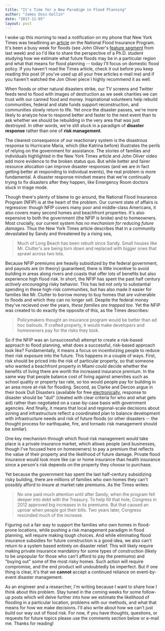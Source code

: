 ```yaml
---
title: "It's Time for a New Paradigm in Flood Planning"
author: "James Doss-Gollin"
date: "2017-11-05"
layout: post
---
```


I woke up this morning to read a notification on my phone that New York Times was headlining an [article](https://www.nytimes.com/2017/11/04/business/a-broke-and-broken-flood-insurance-program.html) on the National Flood Insurance Program.
It's been a busy week for floods (see John Oliver's [feature segment](https://www.youtube.com/watch?v=pf1t7cs9dkc) from last week) and so I'd like to share the perspective of a Ph.D. student studying how we estimate what future floods may be in a particular region and what that means for flood planning -- today I'll focus on domestic flood policy.
If you haven't read the Times article, check it out before you keep reading this post (if you've used up all your free articles e-mail me) and if you haven't watched the Jon Oliver piece I highly recommend it as well.

When floods or other natural disasters strike, our TV screens and Twitter feeds tend to flood with images of destruction as we seek charities we can trust with our canned food and money.
Inspirational volunteers help rebuild communities, federal and state funds support reconstruction, and communities slowly return to life.
Yet once the disaster passes, we're more likely to analyze how to respond better and faster to the next event than to ask whether we should be rebuilding in the very area that was just destroyed.
In other words, we're still stuck in a paradigm of **disaster response** rather than one of **risk management**.

The clearest consequence of our reactionary system is the disastrous response to Hurricane María, which (like Katrina before) illustrates the perils of relying on the government for assistance.
The stories of families and individuals highlighted in the New York Times article and John Oliver video add more evidence to the broken status quo.
But while better and fairer resource allocation can improve disaster responses (and we are in fact getting better at responding to individual events), the real problem is more fundamental.
A disaster response mindset means that we're continually trying to fix disasters after they happen, like Emergency Room doctors stuck in triage mode.

Though there's plenty of blame to go around, the National Flood Insurance Program (NFIP) is at the heart of the problem.
Our current state of affairs is regressive: though NFIP covers many poor and middle-class Americans, it also covers many second homes and beachfront properties.
It's also expensive to both the government (the NFIP is broke) and to homeowners.
Most crucially, our current system _has no mechanism for reducing future damages_.
Thus the New York Times article describes that in a community devastated by Sandy and threatened by a rising sea,

> Much of Long Beach has been rebuilt since Sandy. Small houses like Mr. Clutter's are being torn down and replaced with bigger ones that sprawl across two lots.

Because NFIP premiums are heavily subsidized by the federal government, and payouts are (in theory) guaranteed, there is little incentive to avoid building in areas along rivers and coasts that offer lots of benefits but also experience high flood risk.
In short, the NFIP has spent the past half century _actively encouraging_ risky behavior.
This has led not only to substantial spending in these high-risk communities, but has also made it easier for families like Mr. Clutter to borrow money to buy homes that are vulnerable to floods and which they can no longer sell.
Despite the federal money they've recieved over the years, _these families are trapped too_.
Yet the NFIP was created to do exactly the opposite of this, as the Times describes:

> Policymakers thought an insurance program would be better than ad hoc bailouts. If crafted properly, it would make developers and homeowners pay for the risks they took.

So if the NFIP was an (unsuccessful) attempt to create a risk-based approach to flood planning, what does a successful, risk-based approach look like?
Fundamentally, it means a focus on incentivizing people to reduce their risk exposure into the future.
This happens in a couple of ways.
First, risk should be priced into the risk of particular property, so that someone who wanted a beachfront property in Miami could decide whether the  benefits of living there are worth the increased insurance premium.
In the same way that people balance cost of living against amenities such as school quality or property tax rate, so too would people pay for building in an area more at-risk for flooding.
Second, as Clarke and Dercon argue in their book Dull Disasters (available for free [electronically]((http://documents.worldbank.org/curated/en/962821468836117709/Dull-disasters-How-planning-ahead-will-make-a-difference)), response to disaster should be "dull" (cleated with clear criteria for who and what gets aid) rather than negotiated on a case-by-case basis with government agencies.
And finally, it means that local and regional-scale decisions about zoning and infrastructure reflect a coordinated plan to balance development with infrastructure needs and risk of future floods (or other disasters -- the thought process for earthquake, fire, and tornado risk management should be similar).

One key mechanism through which flood risk management would take place is a private insurance market, which allows people (and businesses, though I've focused here on homeowners) to pay a premium that reflects the value of their property and the likelihood of future damage.
Private flood insurance would look more like car or home insurance than health insurance since a person's risk depends on the property they _choose_ to purchase.

Yet because the government has spent the last half-century subsidizing risky building, there are millions of families who own homes they can't possibly afford to insure at market rate premiums.
As the Times writes:

> No one paid much attention until after Sandy, when the program fell deeper into debt with the Treasury. To help fill that hole, Congress in 2012 approved big increases in its premiums. But that caused an uproar when people got their bills. Two years later, Congress rescinded much of the increase.

Figuring out a fair way to support the families who own homes in flood-prone locations, while pushing a risk management paradigm in flood planning, will require making tough choices.
And while eliminating flood insurance subsidies for future construction is a good idea, we also can't return to a system based entirely on disaster relief.
This will likely require making private insurance mandatory for some types of construction (likely to be unpopular for those who can't afford to pay the premiums) and "buying out" some of the most risky homes.
Such action will require compromise, and the end product will undoubtedly be imperfect.
But if one thing is clear, it's that we **cannot** accept a continued reliance on event-by-event disaster management.

As an engineer and a researcher, I'm writing because I want to share how I think about this problem.
Stay tuned in the coming weeks for some follow-up posts which will delve further into how we estimate the likelihood of flooding in a particular location, problems with our methods, and what that means for how we make decisions.
I'll also write about how we can't just build our way out of flood risk.
For now, if you have thoughts, questions, or requests for future topics please use the comments section below or e-mail me.
Thanks for reading!
